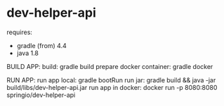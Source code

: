 # dev-helper-api

requires:
- gradle (from) 4.4
- java 1.8

BUILD APP:
build: gradle build
prepare docker container: gradle docker

RUN APP:
run app local: gradle bootRun
run jar: gradle build && java -jar build/libs/dev-helper-api.jar
run app in docker: docker run -p 8080:8080 springio/dev-helper-api